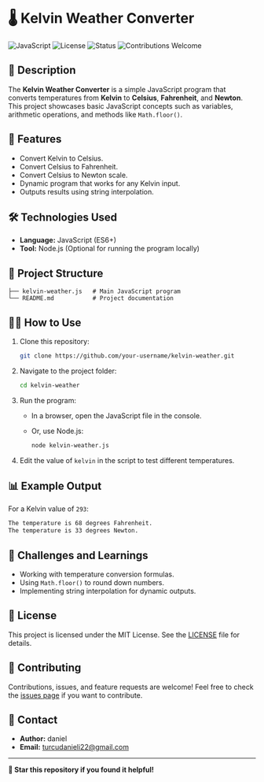 # 🌡️ Kelvin Weather Converter

![JavaScript](https://img.shields.io/badge/JavaScript-ES6+-f7df1e?logo=javascript&logoColor=white&style=flat)
![License](https://img.shields.io/badge/license-MIT-brightgreen?style=flat)
![Status](https://img.shields.io/badge/status-Completed-success?style=flat)
![Contributions Welcome](https://img.shields.io/badge/contributions-welcome-orange?style=flat)

## 📖 Description

The **Kelvin Weather Converter** is a simple JavaScript program that converts temperatures from **Kelvin** to **Celsius**, **Fahrenheit**, and **Newton**. This project showcases basic JavaScript concepts such as variables, arithmetic operations, and methods like `Math.floor()`.

## 🚀 Features

- Convert Kelvin to Celsius.
- Convert Celsius to Fahrenheit.
- Convert Celsius to Newton scale.
- Dynamic program that works for any Kelvin input.
- Outputs results using string interpolation.

## 🛠️ Technologies Used

- **Language:** JavaScript (ES6+)
- **Tool:** Node.js (Optional for running the program locally)

## 📂 Project Structure

```
├── kelvin-weather.js   # Main JavaScript program
└── README.md           # Project documentation
```

## 🧑‍💻 How to Use

1. Clone this repository:

   ```bash
   git clone https://github.com/your-username/kelvin-weather.git
   ```

2. Navigate to the project folder:

   ```bash
   cd kelvin-weather
   ```

3. Run the program:

   - In a browser, open the JavaScript file in the console.
   - Or, use Node.js:

     ```bash
     node kelvin-weather.js
     ```

4. Edit the value of `kelvin` in the script to test different temperatures.

## 📊 Example Output

For a Kelvin value of `293`:

```bash
The temperature is 68 degrees Fahrenheit.
The temperature is 33 degrees Newton.
```

## 🎯 Challenges and Learnings

- Working with temperature conversion formulas.
- Using `Math.floor()` to round down numbers.
- Implementing string interpolation for dynamic outputs.

## 📜 License

This project is licensed under the MIT License. See the [LICENSE](LICENSE) file for details.

## 🤝 Contributing

Contributions, issues, and feature requests are welcome! Feel free to check the [issues page](https://github.com/your-username/kelvin-weather/issues) if you want to contribute.

## 💌 Contact

- **Author:** daniel
- **Email:** turcudanieli22@gmail.com

---

**🌟 Star this repository if you found it helpful!**
